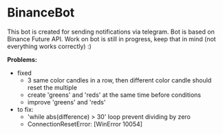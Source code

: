 # BinanceBot

This bot is created for sending notifications via telegram. Bot is based on Binance Future API. Work on bot is still in progress, keep that in mind (not everything works correctly) :)

**Problems:**

* fixed
  - 3 same color candles in a row, then different color candle should reset the multiple
  - create 'greens' and 'reds' at the same time before conditions   
  - improve 'greens' and 'reds'
* to fix:
  - 'while abs(difference) > 30' loop prevent dividing by zero 
  - ConnectionResetError: [WinError 10054]
